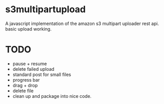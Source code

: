 s3multipartupload
========

A javascript implementation of the amazon s3 multipart uploader rest api. basic upload working.

TODO
=====

* pause + resume
* delete failed upload
* standard post for small files
* progress bar
* drag + drop
* delete file
* clean up and package into nice code.

